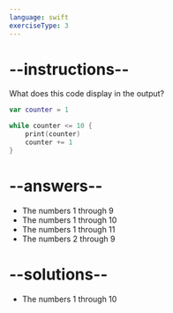 ```yaml
---
language: swift
exerciseType: 3
---
```


# --instructions--

What does this code display in the output?
```swift
var counter = 1

while counter <= 10 {
    print(counter)
    counter += 1
}
```

# --answers--

- The numbers 1 through 9
- The numbers 1 through 10
- The numbers 1 through 11
- The numbers 2 through 9

# --solutions--

- The numbers 1 through 10

